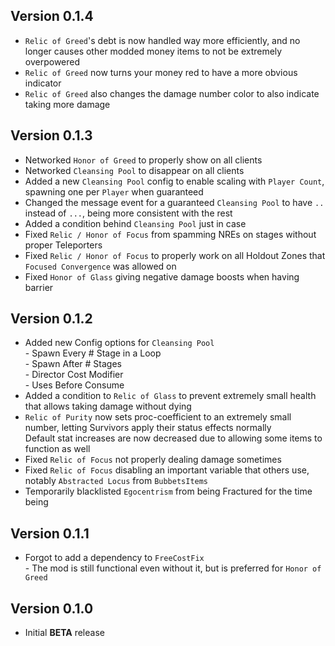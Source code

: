 ## Version 0.1.4
- ``Relic of Greed``'s debt is now handled way more efficiently, and no longer causes other modded money items to not be extremely overpowered
- ``Relic of Greed`` now turns your money red to have a more obvious indicator
- ``Relic of Greed`` also changes the damage number color to also indicate taking more damage
## Version 0.1.3
- Networked ``Honor of Greed`` to properly show on all clients
- Networked ``Cleansing Pool`` to disappear on all clients
- Added a new ``Cleansing Pool`` config to enable scaling with ``Player Count``, spawning one per ``Player`` when guaranteed
- Changed the message event for a guaranteed ``Cleansing Pool`` to have ``..`` instead of ``...``, being more consistent with the rest
- Added a condition behind ``Cleansing Pool`` just in case
- Fixed ``Relic / Honor of Focus`` from spamming NREs on stages without proper Teleporters
- Fixed ``Relic / Honor of Focus`` to properly work on all Holdout Zones that ``Focused Convergence`` was allowed on
- Fixed ``Honor of Glass`` giving negative damage boosts when having barrier
## Version 0.1.2
- Added new Config options for ``Cleansing Pool``
<br> - Spawn Every # Stage in a Loop
<br> - Spawn After # Stages
<br> - Director Cost Modifier
<br> - Uses Before Consume
- Added a condition to ``Relic of Glass`` to prevent extremely small health that allows taking damage without dying
- ``Relic of Purity`` now sets proc-coefficient to an extremely small number, letting Survivors apply their status effects normally
<br> Default stat increases are now decreased due to allowing some items to function as well
- Fixed ``Relic of Focus`` not properly dealing damage sometimes
- Fixed ``Relic of Focus`` disabling an important variable that others use, notably ``Abstracted Locus`` from ``BubbetsItems``
- Temporarily blacklisted ``Egocentrism`` from being Fractured for the time being
## Version 0.1.1
- Forgot to add a dependency to ``FreeCostFix``
<br> - The mod is still functional even without it, but is preferred for ``Honor of Greed``
## Version 0.1.0
- Initial **BETA** release